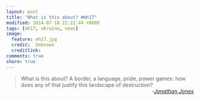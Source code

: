 ```yaml
---
layout: post
title: "What is this about? #mh17"
modified: 2014-07-18 22:22:44 +0800
tags: [mh17, ukraine, news]
image:
  feature: mh17.jpg 
  credit:  Unknown
  creditlink: 
comments: true
share: true
---
```

<blockquote>What is this about? A border, a language, pride, power games: how does any of that justify this landscape of destruction?<cite style="float:right">-<a href="http://www.theguardian.com/commentisfree/2014/jul/18/mh17-crash-images-war-europe-2014-malaysia" target="_BLANK">Jonathan Jones</a></cite></blockquote>
